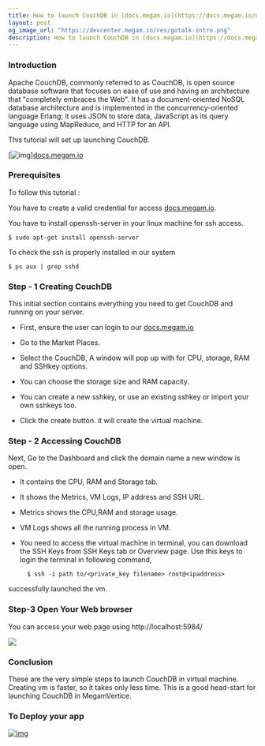 ```yaml
---
title: How to launch CouchDB in [docs.megam.io](https://docs.megam.io/overview/tour/)
layout: post
og_image_url: "https://devcenter.megam.io/res/gotalk-intro.png"
description: How to launch CouchDB in [docs.megam.io](https://docs.megam.io/overview/tour/)
---
```

### Introduction

Apache CouchDB, commonly referred to as CouchDB, is open source database software that focuses on ease of use and having an architecture that "completely embraces the Web". It has a document-oriented NoSQL database architecture and is implemented in the concurrency-oriented language Erlang; it uses JSON to store data, JavaScript as its query language using MapReduce, and HTTP for an API.

This tutorial will set up launching CouchDB.

[![img](https://s3-ap-southeast-1.amazonaws.com/megampub/images/vertice/DEPLOY-TO-MEGAM-VERTICE-BIG.png)][docs.megam.io](https://docs.megam.io/overview/tour/)

### Prerequisites

To follow this tutorial :

You have to create a valid credential for access [docs.megam.io](https://docs.megam.io/overview/tour/).

You have to install openssh-server in your linux machine for ssh access.

	$ sudo apt-get install openssh-server

To check the ssh is properly installed in our system

	$ ps aux | grep sshd

### Step - 1 Creating CouchDB

This initial section contains everything you need to get CouchDB and running on your server.

* First, ensure the user can login to our [docs.megam.io](https://docs.megam.io/overview/tour/)

* Go to the Market Places.

* Select the CouchDB, A window will pop up with for CPU, storage, RAM and SSHkey options.

* You can choose the storage size and RAM capacity.

* You can create a new sshkey, or  use an existing sshkey or import your own sshkeys too.

* Click the create button. it will create the virtual machine.

### Step - 2 Accessing CouchDB

Next, Go to the Dashboard and click the domain name a new window is open.

* It contains the CPU, RAM and Storage tab.

* It shows the Metrics, VM Logs, IP address and SSH URL.

* Metrics shows the CPU,RAM and storage usage.

* VM Logs shows all the running process in VM.

* You need to access the virtual machine in terminal, you can download the SSH Keys from SSH Keys tab or Overview page. Use this keys to login the terminal in following command,

 		$ ssh -i path to/<private_key filename> root@<ipaddress>

successfully launched the vm.

### Step-3 Open Your Web browser

You can access your web page using http://localhost:5984/

![](/content/images/2016/05/s2-2.jpg)

### Conclusion

These are the very simple steps to launch CouchDB in virtual machine. Creating vm is faster, so it takes only less time. This is a good head-start for launching CouchDB in MegamVertice.

### To Deploy your app


[![img](https://s3-ap-southeast-1.amazonaws.com/megampub/images/vertice/DEPLOY-TO-MEGAM-VERTICE-BIG.png)](https://docs.megam.io/installation/prequisites/)
